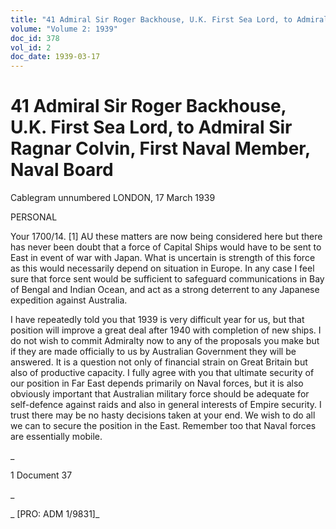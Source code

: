 ```yaml
---
title: "41 Admiral Sir Roger Backhouse, U.K. First Sea Lord, to Admiral Sir Ragnar Colvin, First Naval Member, Naval Board"
volume: "Volume 2: 1939"
doc_id: 378
vol_id: 2
doc_date: 1939-03-17
---
```


# 41 Admiral Sir Roger Backhouse, U.K. First Sea Lord, to Admiral Sir Ragnar Colvin, First Naval Member, Naval Board

Cablegram unnumbered LONDON, 17 March 1939

PERSONAL

Your 1700/14. [1] AU these matters are now being considered here but there has never been doubt that a force of Capital Ships would have to be sent to East in event of war with Japan. What is uncertain is strength of this force as this would necessarily depend on situation in Europe. In any case I feel sure that force sent would be sufficient to safeguard communications in Bay of Bengal and Indian Ocean, and act as a strong deterrent to any Japanese expedition against Australia.

I have repeatedly told you that 1939 is very difficult year for us, but that position will improve a great deal after 1940 with completion of new ships. I do not wish to commit Admiralty now to any of the proposals you make but if they are made officially to us by Australian Government they will be answered. It is a question not only of financial strain on Great Britain but also of productive capacity. I fully agree with you that ultimate security of our position in Far East depends primarily on Naval forces, but it is also obviously important that Australian military force should be adequate for self-defence against raids and also in general interests of Empire security. I trust there may be no hasty decisions taken at your end. We wish to do all we can to secure the position in the East. Remember too that Naval forces are essentially mobile.

_

1 Document 37

_

_ [PRO: ADM 1/9831]_
